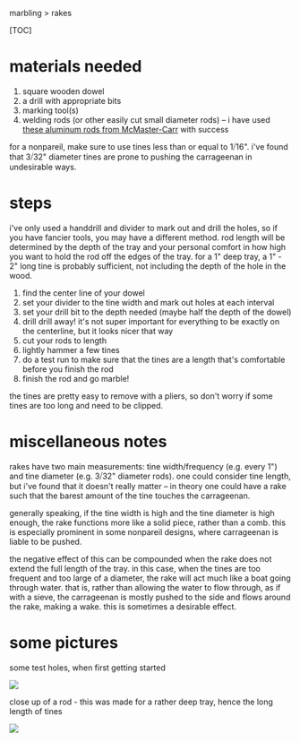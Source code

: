 marbling > rakes

[TOC]

# materials needed

1. square wooden dowel
2. a drill with appropriate bits
3. marking tool(s)
4. welding rods (or other easily cut small diameter rods) – i have used [these aluminum rods from McMaster-Carr](https://www.mcmaster.com/catalog-128%2f3735/) with success

for a nonpareil, make sure to use tines less than or equal to 1⧸16". i've found that 3⧸32" diameter tines are prone to pushing the carrageenan in undesirable ways.

# steps

i've only used a handdrill and divider to mark out and drill the holes, so if you have fancier tools, you may have a different method. rod length will be determined by the depth of the tray and your personal comfort in how high you want to hold the rod off the edges of the tray. for a 1" deep tray, a 1" - 2" long tine is probably sufficient, not including the depth of the hole in the wood.

1. find the center line of your dowel
2. set your divider to the tine width and mark out holes at each interval
3. set your drill bit to the depth needed (maybe half the depth of the dowel)
4. drill drill away! it's not super important for everything to be exactly on the centerline, but it looks nicer that way
5. cut your rods to length
6. lightly hammer a few tines
7. do a test run to make sure that the tines are a length that's comfortable before you finish the rod
8. finish the rod and go marble!

the tines are pretty easy to remove with a pliers, so don't worry if some tines are too long and need to be clipped.

# miscellaneous notes

rakes have two main measurements: tine width/frequency (e.g. every 1") and tine diameter (e.g. 3⧸32" diameter rods). one could consider tine length, but i've found that it doesn't really matter – in theory one could have a rake such that the barest amount of the tine touches the carrageenan.

generally speaking, if the tine width is high and the tine diameter is high enough, the rake functions more like a solid piece, rather than a comb. this is especially prominent in some nonpareil designs, where carrageenan is liable to be pushed.

the negative effect of this can be compounded when the rake does not extend the full length of the tray. in this case, when the tines are too frequent and too large of a diameter, the rake will act much like a boat going through water. that is, rather than allowing the water to flow through, as if with a sieve, the carrageenan is mostly pushed to the side and flows around the rake, making a wake. this is sometimes a desirable effect.

# some pictures

some test holes, when first getting started

<picture><source srcset='/images/rake_handdrill.avif' type='image/avif'/><source srcset='/images/rake_handdrill.jxl' type='image/jxl'/><source srcset='/images/rake_handdrill.webp' type='image/webp'/><img src='/images/rake_handdrill.jpg' loading='lazy'/></picture>

close up of a rod - this was made for a rather deep tray, hence the long length of tines

<picture><source srcset='/images/rake_closeup.avif' type='image/avif'/><source srcset='/images/rake_closeup.jxl' type='image/jxl'/><source srcset='/images/rake_closeup.webp' type='image/webp'/><img src='/images/rake_closeup.jpg' loading='lazy'/></picture>